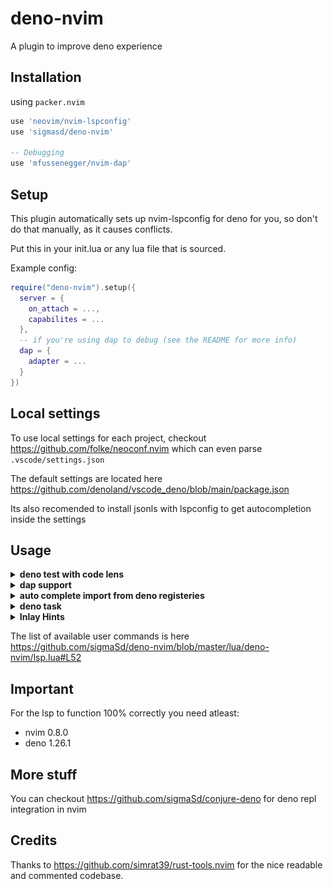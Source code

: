 # deno-nvim

A plugin to improve deno experience

## Installation

using `packer.nvim`

```lua
use 'neovim/nvim-lspconfig'
use 'sigmasd/deno-nvim'

-- Debugging
use 'mfussenegger/nvim-dap'
```

## Setup

This plugin automatically sets up nvim-lspconfig for deno for you, so don't do
that manually, as it causes conflicts.

Put this in your init.lua or any lua file that is sourced.<br>

Example config:

```lua
require("deno-nvim").setup({
  server = {
    on_attach = ...,
    capabilites = ...
  },
  -- if you're using dap to debug (see the README for more info)
  dap = {
    adapter = ...
  }
})
```

## Local settings

To use local settings for each project, checkout
https://github.com/folke/neoconf.nvim which can even parse
`.vscode/settings.json`

The default settings are located here
https://github.com/denoland/vscode_deno/blob/main/package.json

Its also recomended to install jsonls with lspconfig to get autocompletion
inside the settings

## Usage

<details>
  <summary>
	<b>deno test with code lens</b>
  </summary>

<p>use <i>vim.lsp.codelens</i> to activate this </p>
<p>
Example of keybindings:

```lua
vim.keymap.set("n", "<space>dr", function()
    vim.lsp.codelens.refresh();
    vim.lsp.codelens.run()
end, opts)
```
</p>
  <img src="https://github.com/sigmaSd/nvim-deno-demos/raw/master/test.gif"/>
</details>

<details>
  <summary>
	<b>dap support</b>
  </summary>
  <p>
Support debugging with https://github.com/mfussenegger/nvim-dap

Follow the instruction here https://github.com/mfussenegger/nvim-dap/wiki/Debug-Adapter-installation#javascript-deno to download and extract dapDebugServer.

Then you will need to set `dap.adapter.executable.args`  to `{dapDebugServerPath, "${port}"}` when using `deno.nvim.setup`. (don't change `"${port}"` its not a place holder)

Example:

```lua
    require("deno-nvim").setup {
      dap = {
        adapter = {
          executable = {
            args = {
              "/absolute-path/to/js-debug/src/dapDebugServer.js", "${port}"
            }
          }
        }
      }
    }
```
  </p>
  <img src="https://github.com/sigmaSd/nvim-deno-demos/raw/master/dap.gif"/>
</details>

<details>
  <summary>
	<b>auto complete import from deno registeries</b>
  </summary>
  <img src="https://github.com/sigmaSd/nvim-deno-demos/raw/master/auto_import.gif"/>
</details>

<details>
  <summary>
	<b>deno task</b>
  </summary>
  <img src="https://github.com/sigmaSd/nvim-deno-demos/raw/master/task.gif"/>
</details>

<details>
  <summary>
    <b>Inlay Hints</b>
  </summary>
<img src="https://github.com/sigmaSd/nvim-deno-demos/raw/master/inlay_hints.png"/>

Inlay hints are supported in deno from version 1.27.0, to use it install
https://github.com/lvimuser/lsp-inlayhints.nvim

You can set it locally by using neoconf with these settings
https://github.com/denoland/vscode_deno/blob/main/package.json#L245

You can set it globally by adding this to your init.lua where you instantiate
denols server:

```lua
require "deno-nvim".setup({
    server = {
        on_attach = ...,
        capabilities = ...,
        settings = {
            deno = {
                inlayHints = {
                    parameterNames = {
                        enabled = "all"
                    },
                    parameterTypes = {
                        enabled = true
                    },
                    variableTypes = {
                        enabled = true
                    },
                    propertyDeclarationTypes = {
                        enabled = true
                    },
                    functionLikeReturnTypes = {
                        enabled = true
                    },
                    enumMemberValues = {
                        enabled = true
                    },
                }

            }
        }
    }
})
```

Now you should be able to show the hints with
`require('lsp-inlayhints').toggle()`

</details>

The list of available user commands is here
https://github.com/sigmaSd/deno-nvim/blob/master/lua/deno-nvim/lsp.lua#L52

## Important

For the lsp to function 100% correctly you need atleast:

- nvim 0.8.0
- deno 1.26.1

## More stuff

You can checkout https://github.com/sigmaSd/conjure-deno for deno repl
integration in nvim

## Credits

Thanks to https://github.com/simrat39/rust-tools.nvim for the nice readable and
commented codebase.
